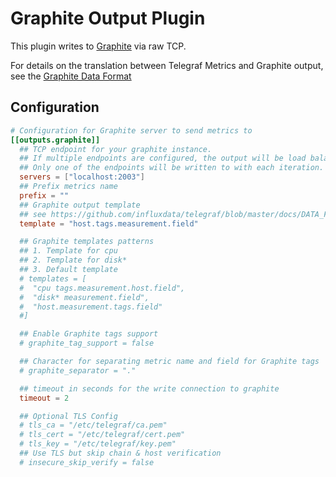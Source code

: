 # Graphite Output Plugin

This plugin writes to [Graphite](http://graphite.readthedocs.org/en/latest/index.html)
via raw TCP.

For details on the translation between Telegraf Metrics and Graphite output,
see the [Graphite Data Format](../../../docs/DATA_FORMATS_OUTPUT.md)

## Configuration

```toml
# Configuration for Graphite server to send metrics to
[[outputs.graphite]]
  ## TCP endpoint for your graphite instance.
  ## If multiple endpoints are configured, the output will be load balanced.
  ## Only one of the endpoints will be written to with each iteration.
  servers = ["localhost:2003"]
  ## Prefix metrics name
  prefix = ""
  ## Graphite output template
  ## see https://github.com/influxdata/telegraf/blob/master/docs/DATA_FORMATS_OUTPUT.md
  template = "host.tags.measurement.field"

  ## Graphite templates patterns
  ## 1. Template for cpu
  ## 2. Template for disk*
  ## 3. Default template
  # templates = [
  #  "cpu tags.measurement.host.field",
  #  "disk* measurement.field",
  #  "host.measurement.tags.field"
  #]

  ## Enable Graphite tags support
  # graphite_tag_support = false

  ## Character for separating metric name and field for Graphite tags
  # graphite_separator = "."

  ## timeout in seconds for the write connection to graphite
  timeout = 2

  ## Optional TLS Config
  # tls_ca = "/etc/telegraf/ca.pem"
  # tls_cert = "/etc/telegraf/cert.pem"
  # tls_key = "/etc/telegraf/key.pem"
  ## Use TLS but skip chain & host verification
  # insecure_skip_verify = false
```
